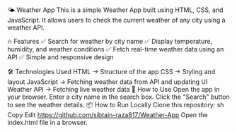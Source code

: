 
🌤 Weather App
This is a simple Weather App built using HTML, CSS, and JavaScript. It allows users to check the current weather of any city using a weather API.

🔥 Features
✅ Search for weather by city name
✅ Display temperature, humidity, and weather conditions
✅ Fetch real-time weather data using an API
✅ Simple and responsive design

🛠 Technologies Used
HTML → Structure of the app
CSS → Styling and layout
JavaScript → Fetching weather data from API and updating UI
Weather API → Fetching live weather data
🚀 How to Use
Open the app in your browser.
Enter a city name in the search box.
Click the "Search" button to see the weather details.
📦 How to Run Locally
Clone this repository:
sh
Copy
Edit
https://github.com/sibtain-raza817/Weather-App
Open the index.html file in a browser.
